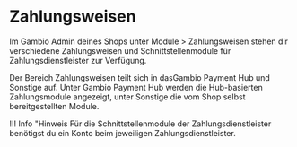 # Zahlungsweisen 

Im Gambio Admin deines Shops unter Module \> Zahlungsweisen stehen dir verschiedene Zahlungsweisen und Schnittstellenmodule für Zahlungsdienstleister zur Verfügung.

Der Bereich Zahlungsweisen teilt sich in dasGambio Payment Hub und Sonstige auf. Unter Gambio Payment Hub werden die Hub-basierten Zahlungsmodule angezeigt, unter Sonstige die vom Shop selbst bereitgestellten Module.

!!! Info "Hinweis
	 Für die Schnittstellenmodule der Zahlungsdienstleister benötigst du ein Konto beim jeweiligen Zahlungsdienstleister.

  

  




